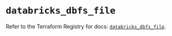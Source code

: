 # `databricks_dbfs_file`

Refer to the Terraform Registry for docs: [`databricks_dbfs_file`](https://registry.terraform.io/providers/databricks/databricks/1.73.0/docs/resources/dbfs_file).
